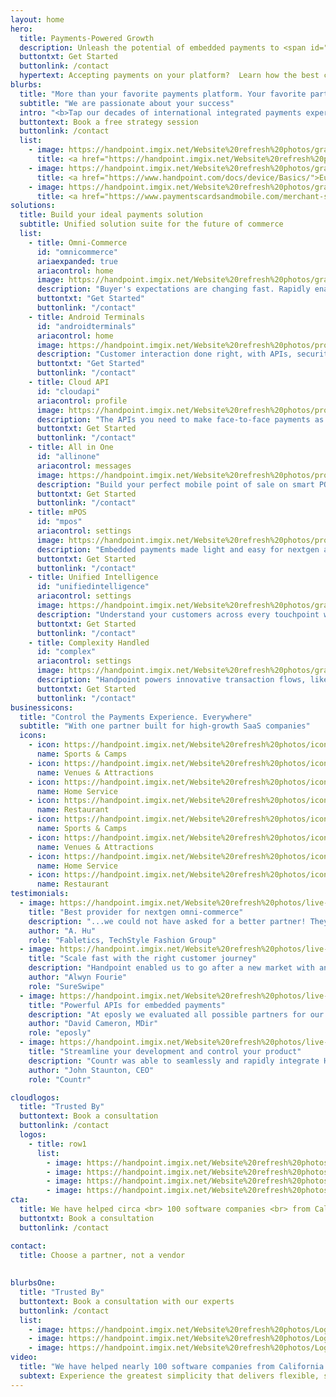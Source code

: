 ```yaml
---
layout: home
hero:
  title: Payments-Powered Growth
  description: Unleash the potential of embedded payments to <span id="js-rotating" class="hero-box-specialtxt"> outpace your competition, convert payments volume to MRR, deliver a world-class payments journey, transform your business</span>
  buttontxt: Get Started
  buttonlink: /contact
  hypertext: Accepting payments on your platform?  Learn how the best companies are using payments to supercharge their growth. <a href="https://www.handpoint.com/docs/device/Basics/">Click here </a> <br><br>Looking for our APIs? <a href="https://www.handpoint.com/docs/device/Basics/">Click here </a>  
blurbs: 
  title: "More than your favorite payments platform. Your favorite partner."
  subtitle: "We are passionate about your success"
  intro: "<b>Tap our decades of international integrated payments experience to transform your business:</b>"
  buttontext: Book a free strategy session
  buttonlink: /contact
  list: 
    - image: https://handpoint.imgix.net/Website%20refresh%20photos/graphics/Manifesto-e.png?w=400
      title: <a href="https://handpoint.imgix.net/Website%20refresh%20photos/spec-sheets/3%20Payments%20Strategies%20for%20SaaS%20-%20Handpoint%202022.pdf">There are 34,000 SaaS companies. <br> You need the right <b> payments strategy </b> <br> to outpace the competition </a>
    - image: https://handpoint.imgix.net/Website%20refresh%20photos/graphics/Europe_ripe-f.png?w=400
      title: <a href="https://www.handpoint.com/docs/device/Basics/">Europe is ripe for (r)evolution <br> <b> in SaaS-delivered payments </b> </a>
    - image: https://handpoint.imgix.net/Website%20refresh%20photos/graphics/100b_oppty-f.png?w=400
      title: <a href="https://www.paymentscardsandmobile.com/merchant-services-taking-the-100-billion-opportunity-before-its-too-late/">MSPs are not ready <br> to help software companies <br> <b> capture the $100B+ opportunity </b> <br> of embedded payments </a>
solutions: 
  title: Build your ideal payments solution
  subtitle: Unified solution suite for the future of commerce
  list: 
    - title: Omni-Commerce
      id: "omnicommerce"
      ariaexpanded: true
      ariacontrol: home
      image: https://handpoint.imgix.net/Website%20refresh%20photos/graphics/Easy_Integration_2022.png
      description: "Buyer's expectations are changing fast. Rapidly enable what's next: onsite, online, unified."
      buttontxt: "Get Started"
      buttonlink: "/contact"
    - title: Android Terminals
      id: "androidterminals"
      ariacontrol: home
      image: https://handpoint.imgix.net/Website%20refresh%20photos/product-images/HandpointSmartPOS-2022.png
      description: "Customer interaction done right, with APIs, security, and deployment tools for you to scale with confidence. Handpoint makes smart POS smarter business."
      buttontxt: "Get Started"
      buttonlink: "/contact"
    - title: Cloud API
      id: "cloudapi"
      ariacontrol: profile
      image: https://handpoint.imgix.net/Website%20refresh%20photos/product-images/HandpointCloudPAX-2022.png
      description: "The APIs you need to make face-to-face payments as seamless as your software."
      buttontxt: Get Started
      buttonlink: "/contact"
    - title: All in One
      id: "allinone"
      ariacontrol: messages
      image: https://handpoint.imgix.net/Website%20refresh%20photos/product-images/HandpointDirectPAX-2022.png
      description: "Build your perfect mobile point of sale on smart POS terminals with our seamless libraries and PCI-P2PE security."
      buttontxt: Get Started
      buttonlink: "/contact"
    - title: mPOS
      id: "mpos"
      ariacontrol: settings
      image: https://handpoint.imgix.net/Website%20refresh%20photos/product-images/mPOS_with_HiLite.png?w=200&h=206
      description: "Embedded payments made light and easy for nextgen app developers."
      buttontxt: Get Started
      buttonlink: "/contact"
    - title: Unified Intelligence
      id: "unifiedintelligence"
      ariacontrol: settings
      image: https://handpoint.imgix.net/Website%20refresh%20photos/graphics/intelligence_2022.png
      description: "Understand your customers across every touchpoint with flexible, omni token schemes."
      buttontxt: Get Started
      buttonlink: "/contact"
    - title: Complexity Handled
      id: "complex"
      ariacontrol: settings
      image: https://handpoint.imgix.net/Website%20refresh%20photos/graphics/complexity_handled_2022.png
      description: "Handpoint powers innovative transaction flows, like multi-MID, instant-gratification loyalty, BIN lookups, and more."
      buttontxt: Get Started
      buttonlink: "/contact"
businessicons:
  title: "Control the Payments Experience. Everywhere"
  subtitle: "With one partner built for high-growth SaaS companies"
  icons: 
    - icon: https://handpoint.imgix.net/Website%20refresh%20photos/icons/slide_ico01.svg
      name: Sports & Camps
    - icon: https://handpoint.imgix.net/Website%20refresh%20photos/icons/slide_ico02.svg
      name: Venues & Attractions
    - icon: https://handpoint.imgix.net/Website%20refresh%20photos/icons/slide_ico03.svg
      name: Home Service
    - icon: https://handpoint.imgix.net/Website%20refresh%20photos/icons/slide_ico04.svg
      name: Restaurant
    - icon: https://handpoint.imgix.net/Website%20refresh%20photos/icons/slide_ico01.svg
      name: Sports & Camps
    - icon: https://handpoint.imgix.net/Website%20refresh%20photos/icons/slide_ico02.svg
      name: Venues & Attractions
    - icon: https://handpoint.imgix.net/Website%20refresh%20photos/icons/slide_ico03.svg
      name: Home Service
    - icon: https://handpoint.imgix.net/Website%20refresh%20photos/icons/slide_ico04.svg
      name: Restaurant
testimonials:
  - image: https://handpoint.imgix.net/Website%20refresh%20photos/live-action/slider_testimonial01.jpg
    title: "Best provider for nextgen omni-commerce"
    description: "...we could not have asked for a better partner! They have continuously collaborated with us to create a completely mobile solution that we’ve been able to successfully deploy to our retail stores and pop up events nationwide. Their product perfectly complements our technology and has allowed us to offer a seamless customer experience to our omnichannel customers. "
    author: "A. Hu"
    role: "Fabletics, TechStyle Fashion Group"
  - image: https://handpoint.imgix.net/Website%20refresh%20photos/live-action/slider_testimonial02.jpg
    title: "Scale fast with the right customer journey"
    description: "Handpoint enabled us to go after a new market with an innovative mobile product and a platform for managing our fast-growing customer base. The Handpoint platform easily enables the merchant deployment and activation process for a seamless customer experience. And Handpoint’s continuous innovation is enabling us to go after new clients in different industries."
    author: "Alwyn Fourie"
    role: "SureSwipe"
  - image: https://handpoint.imgix.net/Website%20refresh%20photos/live-action/slider_testimonial04.jpg
    title: "Powerful APIs for embedded payments"
    description: "At eposly we evaluated all possible partners for our payment terminals integration. We needed a partner that would be there to support us along the way, we found this in Handpoint!"
    author: "David Cameron, MDir"
    role: "eposly"
  - image: https://handpoint.imgix.net/Website%20refresh%20photos/live-action/slider_testimonial05.jpg
    title: "Streamline your development and control your product"
    description: "Countr was able to seamlessly and rapidly integrate Handpoint into its Point of Sale. This integration lets you make sales and accept card payments in one swift process. It's easy, secure and fast."
    author: "John Staunton, CEO"
    role: "Countr"

cloudlogos: 
  title: "Trusted By"
  buttontext: Book a consultation
  buttonlink: /contact
  logos: 
    - title: row1
      list: 
        - image: https://handpoint.imgix.net/Website%20refresh%20photos/Logos/emerchantpay.png
        - image: https://handpoint.imgix.net/Website%20refresh%20photos/Logos/paysafe.png
        - image: https://handpoint.imgix.net/Website%20refresh%20photos/Logos/m2pay.png
        - image: https://handpoint.imgix.net/Website%20refresh%20photos/Logos/evo.png
cta: 
  title: We have helped circa <br> 100 software companies <br> from California <br> to South Africa <br> transform with payments
  buttontxt: Book a consultation
  buttonlink: /contact  

contact: 
  title: Choose a partner, not a vendor
  
  
blurbsOne: 
  title: "Trusted By"
  buttontext: Book a consultation with our experts
  buttonlink: /contact
  list: 
    - image: https://handpoint.imgix.net/Website%20refresh%20photos/Logos/paysafe.png?
    - image: https://handpoint.imgix.net/Website%20refresh%20photos/Logos/paysafe.png?
    - image: https://handpoint.imgix.net/Website%20refresh%20photos/Logos/paysafe.png?  
video:
  title: "We have helped nearly 100 software companies from California to South Africa transform with payments"  
  subtext: Experience the greatest simplicity that delivers flexible, secure payments.    
---
```


